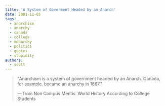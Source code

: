 ```yaml
---
title: 'A System of Goverment Headed by an Anarch'
date: 2001-11-05
tags:
  - anarchism
  - anarchy
  - canada
  - college
  - monarchy
  - politics
  - quotes
  - stupidity
authors:
  - scott
---
```


> "Anarchism is a system of government headed by an Anarch. Canada, for example, became an anarchy in 1867."
>
> — from Non Campus Mentis: World History According to College Students
